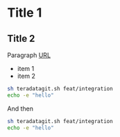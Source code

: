 # Title 1

## Title 2

Paragraph <a href="http://www.google.com">URL</a>
- item 1
- item 2

```sh
sh teradatagit.sh feat/integration
echo -e "hello"
```

And then 

~~~sh
sh teradatagit.sh feat/integration
echo -e "hello"
~~~
